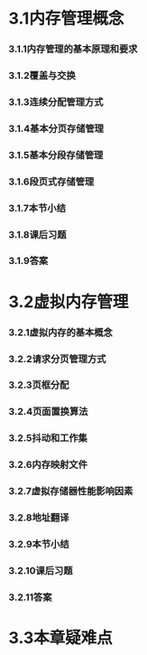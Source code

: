 # 3.1内存管理概念

### 3.1.1内存管理的基本原理和要求

### 3.1.2覆盖与交换

### 3.1.3连续分配管理方式

### 3.1.4基本分页存储管理

### 3.1.5基本分段存储管理

### 3.1.6段页式存储管理

### 3.1.7本节小结

### 3.1.8课后习题

### 3.1.9答案







# 3.2虚拟内存管理

### 3.2.1虚拟内存的基本概念

### 3.2.2请求分页管理方式

### 3.2.3页框分配

### 3.2.4页面置换算法

### 3.2.5抖动和工作集

### 3.2.6内存映射文件

### 3.2.7虚拟存储器性能影响因素

### 3.2.8地址翻译

### 3.2.9本节小结

### 3.2.10课后习题

### 3.2.11答案







# 3.3本章疑难点